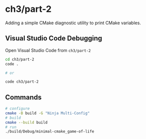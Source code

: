 # ch3/part-2

Adding a simple CMake diagnostic utility to print CMake variables.

## Visual Studio Code Debugging

Open Visual Studio Code from `ch3/part-2`

```bash
cd ch3/part-2
code .

# or

code ch3/part-2
```

## Commands

```bash
# configure
cmake -B build -G "Ninja Multi-Config"
# build
cmake --build build
# run
./build/Debug/minimal-cmake_game-of-life
```
